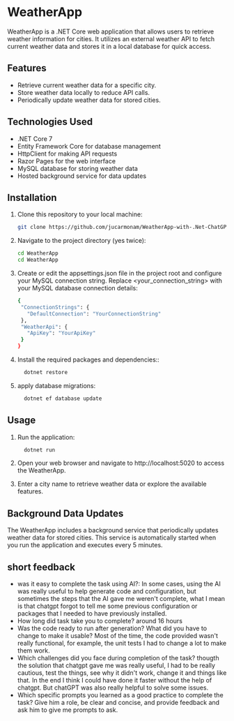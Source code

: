 # WeatherApp

WeatherApp is a .NET Core web application that allows users to retrieve weather information for cities. It utilizes an external weather API to fetch current weather data and stores it in a local database for quick access.

## Features

- Retrieve current weather data for a specific city.
- Store weather data locally to reduce API calls.
- Periodically update weather data for stored cities.

## Technologies Used

- .NET Core 7
- Entity Framework Core for database management
- HttpClient for making API requests
- Razor Pages for the web interface
- MySQL database for storing weather data
- Hosted background service for data updates

## Installation

1. Clone this repository to your local machine:

   ```bash
   git clone https://github.com/jucarmonam/WeatherApp-with-.Net-ChatGPT.git

2. Navigate to the project directory (yes twice):
   
   ```bash
   cd WeatherApp
   cd WeatherApp

3. Create or edit the appsettings.json file in the project root and configure your MySQL connection string. Replace <your_connection_string> with your MySQL database connection details:
    ```bash
    {
     "ConnectionStrings": {
       "DefaultConnection": "YourConnectionString"
     },
     "WeatherApi": {
       "ApiKey": "YourApiKey"
     }
   }

4. Install the required packages and dependencies::
   ```bash
     dotnet restore

5. apply database migrations:
   ```bash
     dotnet ef database update

## Usage

1. Run the application:
   ```bash
     dotnet run
   
2. Open your web browser and navigate to http://localhost:5020 to access the WeatherApp.

3. Enter a city name to retrieve weather data or explore the available features.

## Background Data Updates

The WeatherApp includes a background service that periodically updates weather data for stored cities. This service is automatically started when you run the application and executes every 5 minutes.

## short feedback
- was it easy to complete the task using AI?:
In some cases, using the AI was really useful to help generate code and configuration, but sometimes the steps that the AI gave me weren't complete, what I mean is that chatgpt forgot to tell me some previous configuration or packages that I needed to have previously installed.
- How long did task take you to complete?
around 16 hours
- Was the code ready to run after generation? What did you have to change to make it usable?
Most of the time, the code provided wasn't really functional, for example, the unit tests I had to change a lot to make them work.
- Which challenges did you face during completion of the task?
thougth the solution that chatgpt gave me was really useful, I had to be really cautious, test the things, see why it didn't work, change it and things like that. In the end I think I could have done it faster without the help of chatgpt. But chatGPT was also really helpful to solve some issues.
- Which specific prompts you learned as a good practice to complete the task?
Give him a role, be clear and concise, and provide feedback and ask him to give me prompts to ask.
